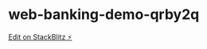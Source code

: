 # web-banking-demo-qrby2q

[Edit on StackBlitz ⚡️](https://stackblitz.com/edit/web-banking-demo-qrby2q)